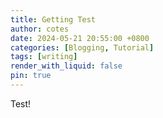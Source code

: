 ```yaml
---
title: Getting Test
author: cotes
date: 2024-05-21 20:55:00 +0800
categories: [Blogging, Tutorial]
tags: [writing]
render_with_liquid: false
pin: true
---
```


Test!